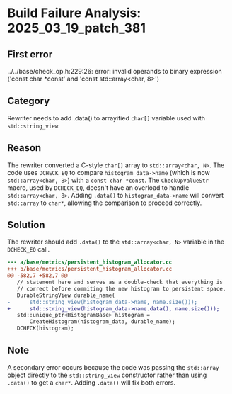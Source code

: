 # Build Failure Analysis: 2025_03_19_patch_381

## First error

../../base/check_op.h:229:26: error: invalid operands to binary expression ('const char *const' and 'const std::array<char, 8>')

## Category
Rewriter needs to add .data() to arrayified `char[]` variable used with `std::string_view`.

## Reason
The rewriter converted a C-style `char[]` array to `std::array<char, N>`. The code uses `DCHECK_EQ` to compare `histogram_data->name` (which is now `std::array<char, 8>`) with a `const char *const`. The `CheckOpValueStr` macro, used by `DCHECK_EQ`, doesn't have an overload to handle `std::array<char, 8>`. Adding `.data()` to `histogram_data->name` will convert `std::array` to `char*`, allowing the comparison to proceed correctly.

## Solution
The rewriter should add `.data()` to the `std::array<char, N>` variable in the `DCHECK_EQ` call.

```diff
--- a/base/metrics/persistent_histogram_allocator.cc
+++ b/base/metrics/persistent_histogram_allocator.cc
@@ -582,7 +582,7 @@
   // statement here and serves as a double-check that everything is
   // correct before commiting the new histogram to persistent space.
   DurableStringView durable_name(
-      std::string_view(histogram_data->name, name.size()));
+      std::string_view(histogram_data->name.data(), name.size()));
   std::unique_ptr<HistogramBase> histogram =
       CreateHistogram(histogram_data, durable_name);
   DCHECK(histogram);
```

## Note

A secondary error occurs because the code was passing the `std::array` object directly to the `std::string_view` constructor rather than using `.data()` to get a `char*`. Adding `.data()` will fix both errors.